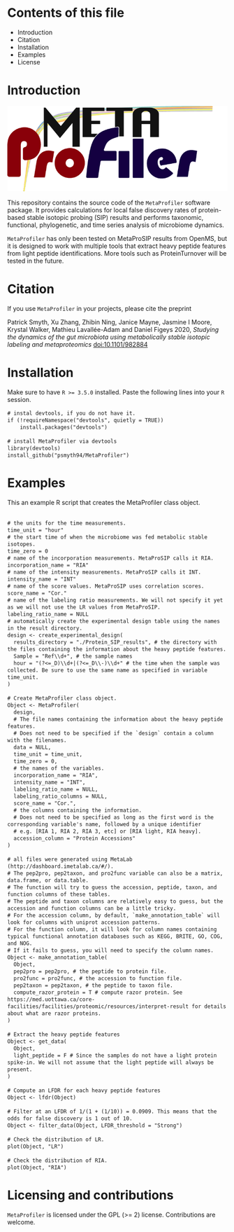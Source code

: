 # Contents of this file

 * Introduction
 * Citation
 * Installation
 * Examples
 * License

# Introduction
![alt text](https://github.com/psmyth94/MetaProfiler/blob/master/man/logo/logo.png)

This repository contains the source code of the `MetaProfiler` software package.
It provides calculations for local false discovery rates of protein-based stable isotopic probing (SIP) results and performs taxonomic, functional, phylogenetic, and time series analysis of microbiome dynamics.

`MetaProfiler` has only been tested on MetaProSIP results from OpenMS, but it is designed to work with multiple tools that extract heavy peptide features from light peptide identifications. More tools such as ProteinTurnover will be tested in the future.

# Citation

If you use `MetaProfiler` in your projects, please cite the preprint

Patrick Smyth, Xu Zhang, Zhibin Ning, Janice Mayne, Jasmine I Moore, Krystal Walker, Mathieu Lavallée-Adam and Daniel Figeys 2020, *Studying the dynamics of the gut microbiota using metabolically stable isotopic labeling and metaproteomics* [doi:10.1101/982884](https://doi.org/10.1101/2020.03.09.982884)

# Installation

Make sure to have `R >= 3.5.0` installed. Paste the following lines into your `R` session.

```{R}
# instal devtools, if you do not have it.
if (!requireNamespace("devtools", quietly = TRUE))
    install.packages("devtools")

# install MetaProfiler via devtools
library(devtools)
install_github("psmyth94/MetaProfiler")
```

# Examples

This an example R script that creates the MetaProfiler class object.

```{R}
  
# the units for the time measurements.
time_unit = "hour"
# the start time of when the microbiome was fed metabolic stable isotopes.
time_zero = 0
# name of the incorporation measurements. MetaProSIP calls it RIA.
incorporation_name = "RIA"
# name of the intensity measurements. MetaProSIP calls it INT.
intensity_name = "INT"
# name of the score values. MetaProSIP uses correlation scores.
score_name = "Cor."
# name of the labeling ratio measurements. We will not specify it yet as we will not use the LR values from MetaProSIP.
labeling_ratio_name = NULL
# automatically create the experimental design table using the names in the result directory.
design <- create_experimental_design(
  results_directory = "./Protein_SIP_results", # the directory with the files containing the information about the heavy peptide features.
  Sample = "Ref\\d+", # the sample names
  hour = "(?<=_D)\\d+|(?<=_D\\-)\\d+" # the time when the sample was collected. Be sure to use the same name as specified in variable time_unit.
)

# Create MetaProfiler class object.
Object <- MetaProfiler(
  design,
  # The file names containing the information about the heavy peptide features.
  # Does not need to be specified if the `design` contain a column with the filenames.
  data = NULL,
  time_unit = time_unit,
  time_zero = 0,
  # the names of the variables.
  incorporation_name = "RIA",
  intensity_name = "INT",
  labeling_ratio_name = NULL,
  labeling_ratio_columns = NULL,
  score_name = "Cor.",
  # the columns containing the information.
  # Does not need to be specified as long as the first word is the corresponding variable's name, followed by a unique identifier
  # e.g. [RIA 1, RIA 2, RIA 3, etc] or [RIA light, RIA heavy].
  accession_column = "Protein Accessions"
)

# all files were generated using MetaLab (http://dashboard.imetalab.ca/#/).
# The pep2pro, pep2taxon, and pro2func variable can also be a matrix, data.frame, or data.table.
# The function will try to guess the accession, peptide, taxon, and function columns of these tables.
# The peptide and taxon columns are relatively easy to guess, but the accession and function columns can be a little tricky.
# For the accession column, by default, `make_annotation_table` will look for columns with uniprot accession patterns.
# For the function column, it will look for column names containing typical functional annotation databases such as KEGG, BRITE, GO, COG, and NOG.
# If it fails to guess, you will need to specify the column names.
Object <- make_annotation_table(
  Object,
  pep2pro = pep2pro, # the peptide to protein file.
  pro2func = pro2func, # the accession to function file.
  pep2taxon = pep2taxon, # the peptide to taxon file.
  compute_razor_protein = T # compute razor protein. See https://med.uottawa.ca/core-facilities/facilities/proteomic/resources/interpret-result for details about what are razor proteins.
)

# Extract the heavy peptide features
Object <- get_data(
  Object,
  light_peptide = F # Since the samples do not have a light protein spike-in. We will not assume that the light peptide will always be present.
)

# Compute an LFDR for each heavy peptide features
Object <- lfdr(Object)

# Filter at an LFDR of 1/(1 + (1/10)) = 0.0909. This means that the odds for false discovery is 1 out of 10.
Object <- filter_data(Object, LFDR_threshold = "Strong")

# Check the distribution of LR.
plot(Object, "LR")

# Check the distribution of RIA.
plot(Object, "RIA")										  
```

# Licensing and contributions
`MetaProfiler` is licensed under the GPL (>= 2) license. Contributions are welcome.